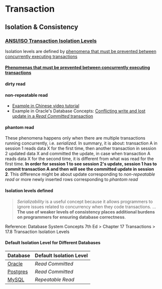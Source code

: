 # Transaction
## Isolation & Consistency
### [ANSI/ISO Transaction Isolation Levels](https://docs.oracle.com/en/database/oracle/oracle-database/19/cncpt/data-concurrency-and-consistency.html#GUID-7F2C6927-5482-4144-B43B-5E90EF4E055B)

Isolation levels are defined by [phenomena that must be prevented between concurrently executing transactions](https://docs.oracle.com/en/database/oracle/oracle-database/19/cncpt/data-concurrency-and-consistency.html#GUID-AD960556-7F7B-4242-8B91-6DA22AABA27D)



#### [Phenomenas that must be prevented between concurrently executing transactions](https://docs.oracle.com/en/database/oracle/oracle-database/19/cncpt/data-concurrency-and-consistency.html#GUID-7F2C6927-5482-4144-B43B-5E90EF4E055B)


#### dirty read
#### non-repeatable read

 * [Example in Chinese video tutorial](https://www.youtube.com/watch?v=Afw-zgJ9Wxc)
 * Example in Oracle's Database Concepts: [Conflicting write and lost update in a *Read Committed* transaction](https://docs.oracle.com/en/database/oracle/oracle-database/19/cncpt/data-concurrency-and-consistency.html#GUID-8A15F1B2-3F64-49E7-929D-4768B2DB7DD7)

#### phantom read

These phenomena happens only when there are multiple transactions running concurrently, i.e. *serialized*. In summary, it is about: transaction A in session 1 reads data X for the first time, then another transaction in session 2 updated data X and committed the update, in case when transaction A reads data X for the second time, it is different from what was read for the first time. **In order for session 1 to see session 2's update, session 1 has to commit transaction A and then will see the committed update in session 2**. This difference might be about update corresponding to *non-repeatable read* or more newly inserted rows corresponding to *phantom read* 

#### Isolation levels defined

> *Serializability* is a useful concept because it allows programmers to ignore issues related to concurrency when they code transactions. ... **The use of weaker levels of consistency places additional burdens on programmers for ensuring database correctness**.

Reference: Database System Concepts 7th Ed > Chapter 17 Transactions > 17.8 Transaction Isolation Levels

#### Default Isolation Level for Different Databases

Database                                                                                                                                                                      | Default Isolation Level
------------------------------------------------------------------------------------------------------------------------------------------------------------------------------|-----------------------
 [Oracle](https://docs.oracle.com/en/database/oracle/oracle-database/19/sqlrf/SET-TRANSACTION.html#GUID-F11E1E30-5871-48D1-8266-F80A1DF126A1)                                 | *Read Committed*
 [Postgres](https://www.postgresql.org/docs/current/transaction-iso.html#:~:text=Read%20Committed%20is%20the%20default,query%20execution%20by%20concurrent%20transactions.)   | *Read Committed*
 [MySQL](https://dev.mysql.com/doc/refman/5.6/en/set-transaction.html#:~:text=The%20default%20isolation%20level%20is,%2C%20READ%20UNCOMMITTED%20%2C%20and%20SERIALIZABLE%20.) | *Repeatable Read*




